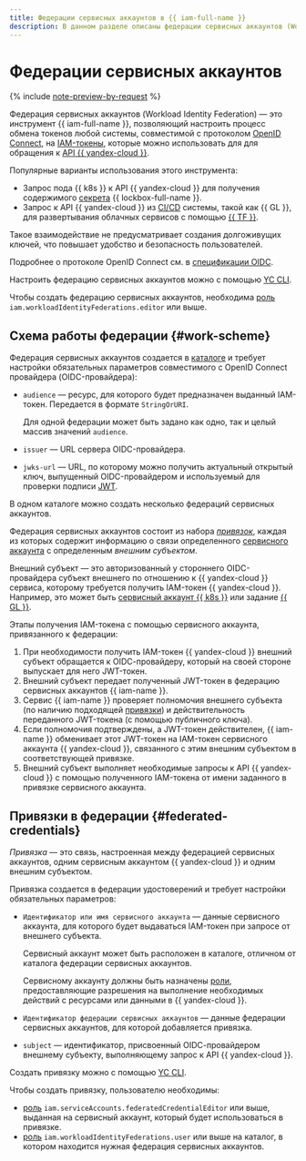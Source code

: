 ```yaml
---
title: Федерации сервисных аккаунтов в {{ iam-full-name }}
description: В данном разделе описаны федерации сервисных аккаунтов (Workload Identity Federations) — инструмент {{ iam-name }}, позволяющий настроить процесс обмена токенов любой системы, совместимой с OpenID Connect, на IAM-токены для обращения к API {{ yandex-cloud }}.
---
```


# Федерации сервисных аккаунтов

{% include [note-preview-by-request](../../_includes/note-preview-by-request.md) %}

Федерация сервисных аккаунтов (Workload Identity Federation) — это инструмент {{ iam-full-name }}, позволяющий настроить процесс обмена токенов любой системы, совместимой с протоколом [OpenID Connect](https://openid.net/developers/how-connect-works/), на [IAM-токены](./authorization/iam-token.md), которые можно использовать для для обращения к [API {{ yandex-cloud }}](../../api-design-guide/index.yaml).

Популярные варианты использования этого инструмента:

* Запрос пода {{ k8s }} к API {{ yandex-cloud }} для получения содержимого [секрета](../../lockbox/concepts/secret.md) {{ lockbox-full-name }}.
* Запрос к API {{ yandex-cloud }} из [CI/CD](/blog/posts/2022/10/ci-cd) системы, такой как {{ GL }}, для развертывания облачных сервисов с помощью [{{ TF }}](../../tutorials/infrastructure-management/terraform-quickstart.md).

Такое взаимодействие не предусматривает создания долгоживущих ключей, что повышает удобство и безопасность пользователей.

Подробнее о протоколе OpenID Connect см. в [спецификации OIDC](https://openid.net/specs/openid-connect-core-1_0.html).

Настроить федерацию сервисных аккаунтов можно с помощью [YC CLI](../../cli/quickstart.md).

Чтобы создать федерацию сервисных аккаунтов, необходима [роль](../security/index.md#iam-workloadIdentityFederations-editor) `iam.workloadIdentityFederations.editor` или выше.

## Схема работы федерации {#work-scheme}

Федерация сервисных аккаунтов создается в [каталоге](../../resource-manager/concepts/resources-hierarchy.md#folder) и требует настройки обязательных параметров совместимого с OpenID Connect провайдера (OIDC-провайдера):

* `audience` — ресурс, для которого будет предназначен выданный IAM-токен. Передается в формате `StringOrURI`.

    Для одной федерации может быть задано как одно, так и целый массив значений `audience`.
* `issuer` — URL сервера OIDC-провайдера.
* `jwks-url` — URL, по которому можно получить актуальный открытый ключ, выпущенный OIDC-провайдером и используемый для проверки подписи [JWT](https://ru.wikipedia.org/wiki/JSON_Web_Token).

В одном каталоге можно создать несколько федераций сервисных аккаунтов.

Федерация сервисных аккаунтов состоит из набора [_привязок_](#federated-credentials), каждая из которых содержит информацию о связи определенного [сервисного аккаунта](./users/service-accounts.md) с определенным _внешним субъектом_.

Внешний субъект — это авторизованный у стороннего OIDС-провайдера субъект внешнего по отношению к {{ yandex-cloud }} сервиса, которому требуется получить IAM-токен {{ yandex-cloud }}. Например, это может быть [сервисный аккаунт {{ k8s }}](../../managed-kubernetes/concepts/index.md#service-accounts) или задание [{{ GL }}](../../managed-gitlab/index.yaml).

Этапы получения IAM-токена с помощью сервисного аккаунта, привязанного к федерации:

1. При необходимости получить IAM-токен {{ yandex-cloud }} внешний субъект обращается к OIDС-провайдеру, который на своей стороне выпускает для него JWT-токен.
1. Внешний субъект передает полученный JWT-токен в федерацию сервисных аккаунтов {{ iam-name }}.
1. Сервис {{ iam-name }} проверяет полномочия внешнего субъекта (по наличию подходящей [привязки](#federated-credentials)) и действительность переданного JWT-токена (с помощью публичного ключа).
1. Если полномочия подтверждены, а JWT-токен действителен, {{ iam-name }} обменивает этот JWT-токен на IAM-токен сервисного аккаунта {{ yandex-cloud }}, связанного с этим внешним субъектом в соответствующей привязке.
1. Внешний субъект выполняет необходимые запросы к API {{ yandex-cloud }} с помощью полученного IAM-токена от имени заданного в привязке сервисного аккаунта.

## Привязки в федерации {#federated-credentials}

_Привязка_ — это связь, настроенная между федерацией сервисных аккаунтов, одним сервисным аккаунтом {{ yandex-cloud }} и одним внешним субъектом.

Привязка создается в федерации удостоверений и требует настройки обязательных параметров:

* `Идентификатор или имя сервисного аккаунта` — данные сервисного аккаунта, для которого будет выдаваться IAM-токен при запросе от внешнего субъекта.

    Сервисный аккаунт может быть расположен в каталоге, отличном от каталога федерации сервисных аккаунтов.

    Сервисному аккаунту должны быть назначены [роли](./access-control/roles.md), предоставляющие разрешения на выполнение необходимых действий с ресурсами или данными в {{ yandex-cloud }}.
* `Идентификатор федерации сервисных аккаунтов` — данные федерации сервисных аккаунтов, для которой добавляется привязка.
* `subject` — идентификатор, присвоенный OIDС-провайдером внешнему субъекту, выполняющему запрос к API {{ yandex-cloud }}.

Создать привязку можно с помощью [YC CLI](../../cli/quickstart.md).

Чтобы создать привязку, пользователю необходимы:
* [роль](../security/index.md#iam-serviceAccounts-federatedCredentialEditor) `iam.serviceAccounts.federatedCredentialEditor` или выше, выданная на сервисный аккаунт, который будет использоваться в привязке.
* [роль](../security/index.md#iam-workloadIdentityFederations-user) `iam.workloadIdentityFederations.user` или выше на каталог, в котором находится нужная федерация сервисных аккаунтов.